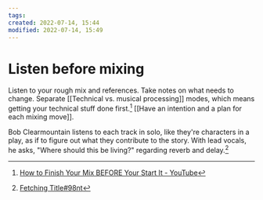 ```yaml
---
tags: 
created: 2022-07-14, 15:44
modified: 2022-07-14, 15:49
---
```


# Listen before mixing
Listen to your rough mix and references. Take notes on what needs to change. Separate [[Technical vs. musical processing]] modes, which means getting your technical stuff done first.[^1] [[Have an intention and a plan for each mixing move]].

Bob Clearmountain listens to each track in solo, like they're characters in a play, as if to figure out what they contribute to the story. With lead vocals, he asks, "Where should this be living?" regarding reverb and delay.[^2]

[^1]: [How to Finish Your Mix BEFORE Your Start It - YouTube](https://youtu.be/LfhNn3XEGkQ)
[^2]: [Fetching Title#98nt](https://youtu.be/9P81_4B5yNk)